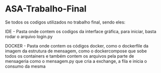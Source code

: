 # ASA-Trabalho-Final

Se todos os codigos utilizados no trabalho final, sendo eles:

IDE - Pasta onde contem os codigos da interface gráfica, para iniciar, basta rodar o arquivo login.py

DOCKER -  Pasta onde contem os códigos docker, como o dockerfile da imagem da estrutura de mensagem, como o dockercompose que sobe todos os containers e também contem os arquivos pela parte de mensageria como o mensagem.py que cria a exchange, a fila e inicia o consumo da mesma
